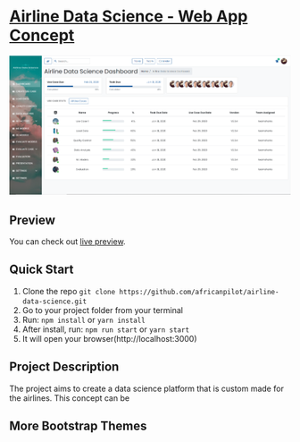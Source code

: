# [Airline Data Science - Web App Concept](https://africanpilot.github.io/airline-data-science/)

![Airline Data Science](public/img/screenshots/AirlineDataScienceHome.PNG?raw=true 'React Reduction')

## Preview

You can check out [live preview](https://africanpilot.github.io/airline-data-science/).

## Quick Start

1.  Clone the repo `git clone https://github.com/africanpilot/airline-data-science.git`
2.  Go to your project folder from your terminal
3.  Run: `npm install` or `yarn install`
4.  After install, run: `npm run start` or `yarn start`
5.  It will open your browser(http://localhost:3000)

## Project Description

The project aims to create a data science platform that is custom made for the airlines. This concept can be 

## More Bootstrap Themes

